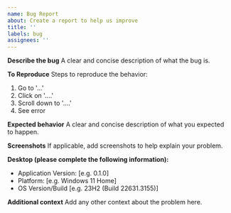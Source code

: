 ```yaml
---
name: Bug Report
about: Create a report to help us improve
title: ''
labels: bug
assignees: ''
---
```


**Describe the bug**
A clear and concise description of what the bug is.

**To Reproduce**
Steps to reproduce the behavior:

1. Go to '...'
2. Click on '....'
3. Scroll down to '....'
4. See error

**Expected behavior**
A clear and concise description of what you expected to happen.

**Screenshots**
If applicable, add screenshots to help explain your problem.

**Desktop (please complete the following information):**

-   Application Version: [e.g. 0.1.0]
-   Platform: [e.g. Windows 11 Home]
-   OS Version/Build [e.g. 23H2 (Build 22631.3155)]

**Additional context**
Add any other context about the problem here.
